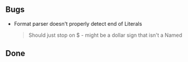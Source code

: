 ## Bugs

- Format parser doesn't properly detect end of Literals
    > Should just stop on $ - might be a dollar sign that isn't a Named

## Done

